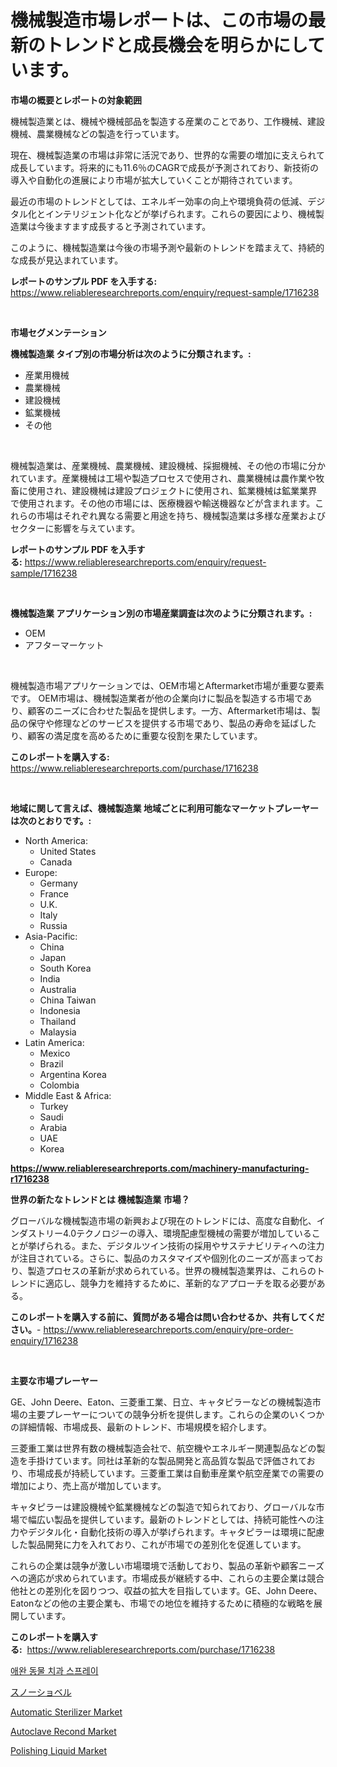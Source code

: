 <p><h1>機械製造市場レポートは、この市場の最新のトレンドと成長機会を明らかにしています。</h1></p><p><strong>市場の概要とレポートの対象範囲</strong></p>
<p><p>機械製造業とは、機械や機械部品を製造する産業のことであり、工作機械、建設機械、農業機械などの製造を行っています。</p><p>現在、機械製造業の市場は非常に活況であり、世界的な需要の増加に支えられて成長しています。将来的にも11.6％のCAGRで成長が予測されており、新技術の導入や自動化の進展により市場が拡大していくことが期待されています。</p><p>最近の市場のトレンドとしては、エネルギー効率の向上や環境負荷の低減、デジタル化とインテリジェント化などが挙げられます。これらの要因により、機械製造業は今後ますます成長すると予測されています。</p><p>このように、機械製造業は今後の市場予測や最新のトレンドを踏まえて、持続的な成長が見込まれています。</p></p>
<p><strong>レポートのサンプル PDF を入手する:</strong> <a href="https://www.reliableresearchreports.com/enquiry/request-sample/1716238">https://www.reliableresearchreports.com/enquiry/request-sample/1716238</a></p>
<p>&nbsp;</p>
<p><strong>市場セグメンテーション</strong></p>
<p><strong>機械製造業 タイプ別の市場分析は次のように分類されます。:</strong></p>
<p><ul><li>産業用機械</li><li>農業機械</li><li>建設機械</li><li>鉱業機械</li><li>その他</li></ul></p>
<p>&nbsp;</p>
<p><p>機械製造業は、産業機械、農業機械、建設機械、採掘機械、その他の市場に分かれています。産業機械は工場や製造プロセスで使用され、農業機械は農作業や牧畜に使用され、建設機械は建設プロジェクトに使用され、鉱業機械は鉱業業界で使用されます。その他の市場には、医療機器や輸送機器などが含まれます。これらの市場はそれぞれ異なる需要と用途を持ち、機械製造業は多様な産業およびセクターに影響を与えています。</p></p>
<p><strong>レポートのサンプル PDF を入手する:</strong>&nbsp;<a href="https://www.reliableresearchreports.com/enquiry/request-sample/1716238">https://www.reliableresearchreports.com/enquiry/request-sample/1716238</a></p>
<p>&nbsp;</p>
<p><strong> 機械製造業 アプリケーション別の市場産業調査は次のように分類されます。:</strong></p>
<p><ul><li>OEM</li><li>アフターマーケット</li></ul></p>
<p>&nbsp;</p>
<p><p>機械製造市場アプリケーションでは、OEM市場とAftermarket市場が重要な要素です。 OEM市場は、機械製造業者が他の企業向けに製品を製造する市場であり、顧客のニーズに合わせた製品を提供します。一方、Aftermarket市場は、製品の保守や修理などのサービスを提供する市場であり、製品の寿命を延ばしたり、顧客の満足度を高めるために重要な役割を果たしています。</p></p>
<p><strong>このレポートを購入する:</strong>&nbsp; <a href="https://www.reliableresearchreports.com/purchase/1716238">https://www.reliableresearchreports.com/purchase/1716238</a></p>
<p>&nbsp;</p>
<p><strong>地域に関して言えば、機械製造業 地域ごとに利用可能なマーケットプレーヤーは次のとおりです。:</strong></p>
<p><ul>
    <li>
        North America:
        <ul>
            <li>United States</li>
            <li>Canada</li>
        </ul>
    </li>
    <li>
        Europe:
        <ul>
            <li>Germany</li>
            <li>France</li>
            <li>U.K.</li>
            <li>Italy</li>
            <li>Russia</li>
        </ul>
    </li>
    <li>
        Asia-Pacific:
        <ul>
            <li>China</li>
            <li>Japan</li>
            <li>South Korea</li>
            <li>India</li>
            <li>Australia</li>
            <li>China Taiwan</li>
            <li>Indonesia</li>
            <li>Thailand</li>
            <li>Malaysia</li>
        </ul>
    </li>
    <li>
        Latin America:
        <ul>
            <li>Mexico</li>
            <li>Brazil</li>
            <li>Argentina Korea</li>
            <li>Colombia</li>
        </ul>
    </li>
    <li>
        Middle East & Africa:
        <ul>
            <li>Turkey</li>
            <li>Saudi</li>
            <li>Arabia</li>
            <li>UAE</li>
            <li>Korea</li>
        </ul>
    </li>
    </ul></p>
<p><strong><a href="https://www.reliableresearchreports.com/machinery-manufacturing-r1716238">https://www.reliableresearchreports.com/machinery-manufacturing-r1716238</a></strong>&nbsp;</p>
<p><strong>世界の新たなトレンドとは 機械製造業 市場？</strong></p>
<p><p>グローバルな機械製造市場の新興および現在のトレンドには、高度な自動化、インダストリー4.0テクノロジーの導入、環境配慮型機械の需要が増加していることが挙げられる。また、デジタルツイン技術の採用やサステナビリティへの注力が注目されている。さらに、製品のカスタマイズや個別化のニーズが高まっており、製造プロセスの革新が求められている。世界の機械製造業界は、これらのトレンドに適応し、競争力を維持するために、革新的なアプローチを取る必要がある。</p></p>
<p><strong>このレポートを購入する前に、質問がある場合は問い合わせるか、共有してください。</strong>- <a href="https://www.reliableresearchreports.com/enquiry/pre-order-enquiry/1716238">https://www.reliableresearchreports.com/enquiry/pre-order-enquiry/1716238</a></p>
<p>&nbsp;</p>
<p><strong>主要な市場プレーヤー</strong></p>
<p><p>GE、John Deere、Eaton、三菱重工業、日立、キャタピラーなどの機械製造市場の主要プレーヤーについての競争分析を提供します。これらの企業のいくつかの詳細情報、市場成長、最新のトレンド、市場規模を紹介します。</p><p>三菱重工業は世界有数の機械製造会社で、航空機やエネルギー関連製品などの製造を手掛けています。同社は革新的な製品開発と高品質な製品で評価されており、市場成長が持続しています。三菱重工業は自動車産業や航空産業での需要の増加により、売上高が増加しています。</p><p>キャタピラーは建設機械や鉱業機械などの製造で知られており、グローバルな市場で幅広い製品を提供しています。最新のトレンドとしては、持続可能性への注力やデジタル化・自動化技術の導入が挙げられます。キャタピラーは環境に配慮した製品開発に力を入れており、これが市場での差別化を促進しています。</p><p>これらの企業は競争が激しい市場環境で活動しており、製品の革新や顧客ニーズへの適応が求められています。市場成長が継続する中、これらの主要企業は競合他社との差別化を図りつつ、収益の拡大を目指しています。GE、John Deere、Eatonなどの他の主要企業も、市場での地位を維持するために積極的な戦略を展開しています。</p></p>
<p><strong>このレポートを購入する:</strong>&nbsp;&nbsp;<a href="https://www.reliableresearchreports.com/purchase/1716238">https://www.reliableresearchreports.com/purchase/1716238</a></p>
<p><p><a href="https://github.com/vs10l4sfg5c/Market-Research-Report-List-1/blob/main/948021422072.md">애완 동물 치과 스프레이</a></p><p><a href="https://github.com/LeanneBruen2023/Market-Research-Report-List-1/blob/main/412801624161.md">スノーショベル</a></p><p><a href="https://github.com/Krish2023na/Market-Research-Report-List-3/blob/main/automatic-sterilizer-market.md">Automatic Sterilizer Market</a></p><p><a href="https://github.com/bmorecock/Market-Research-Report-List-2/blob/main/autoclave-recond-market.md">Autoclave Recond Market</a></p><p><a href="https://issuu.com/reportprime-2/docs/polishing-liquid-market-size-2030.pptx">Polishing Liquid Market</a></p></p>